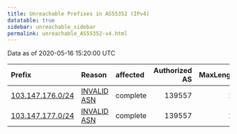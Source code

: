```yaml
---
title: Unreachable Prefixes in AS55352 (IPv4)
datatable: true
sidebar: unreachable_sidebar
permalink: unreachable_AS55352-v4.html
---
```


Data as of 2020-05-16 15:20:00 UTC


<div class="datatable-begin"></div>

| Prefix                                                     | Reason                                                                                                  | affected   |   Authorized AS |   MaxLength | Anchor                                       |   unreachable /24s |
|:-----------------------------------------------------------|:--------------------------------------------------------------------------------------------------------|:-----------|----------------:|------------:|:---------------------------------------------|-------------------:|
| [103.147.176.0/24](https://stat.ripe.net/103.147.176.0/24) | [INVALID ASN](https://rpki-validator.ripe.net/announcement-preview?asn=AS55352&prefix=103.147.176.0/24) | complete   |          139557 |          24 | [APNIC](unreachable_APNIC_RPKI_Root-v4.html) |                  1 |
| [103.147.177.0/24](https://stat.ripe.net/103.147.177.0/24) | [INVALID ASN](https://rpki-validator.ripe.net/announcement-preview?asn=AS55352&prefix=103.147.177.0/24) | complete   |          139557 |          24 | [APNIC](unreachable_APNIC_RPKI_Root-v4.html) |                  1 |

<div class="datatable-end"></div>